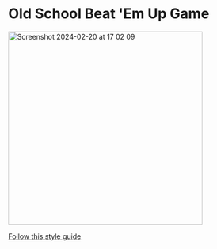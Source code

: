 # Old School Beat 'Em Up Game

<img width="392" alt="Screenshot 2024-02-20 at 17 02 09" src="https://github.com/ysftulek/Beat-Em-Up/assets/13554990/6a09db65-09bc-41d8-b7cb-44c1446fdb75">

 
[Follow this style guide](https://github.com/justinwasilenko/Unity-Style-Guide/tree/921f5b9fcc3d2d9a69e2103a43addf8608b3cd39)

